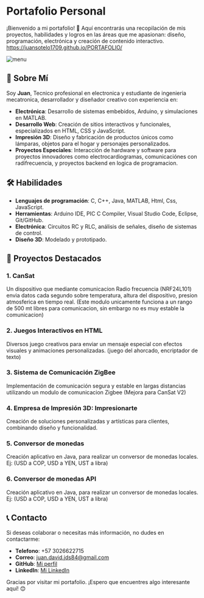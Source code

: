 # Portafolio Personal

¡Bienvenido a mi portafolio! 🌟
Aquí encontrarás una recopilación de mis proyectos, habilidades y logros en las áreas que me apasionan: diseño, programación, electrónica y creación de contenido interactivo.
https://juansotelo1709.github.io/PORTAFOLIO/

![menu](https://github.com/user-attachments/assets/8d958a32-c91a-401b-ae3c-65f11a98ec3e)


## 🚀 Sobre Mí
Soy **Juan**, Tecnico profesional en electronica y estudiante de ingenieria mecatronica, desarrollador y diseñador creativo con experiencia en:  

- **Electrónica**: Desarrollo de sistemas embebidos, Arduino, y simulaciones en MATLAB.  
- **Desarrollo Web**: Creación de sitios interactivos y funcionales, especializados en HTML, CSS y JavaScript.  
- **Impresión 3D**: Diseño y fabricación de productos únicos como lámparas, objetos para el hogar y personajes personalizados.  
- **Proyectos Especiales**: Interacción de hardware y software para proyectos innovadores como electrocardiogramas, comunicaciónes con radifrecuencia, y proyectos backend en logica de programacion.  

## 🛠️ Habilidades
- **Lenguajes de programación**: C, C++, Java, MATLAB, Html, Css, JavaScript.  
- **Herramientas**: Arduino IDE, PIC C Compiler, Visual Studio Code,  Eclipse, Git/GitHub.  
- **Electrónica**: Circuitos RC y RLC, análisis de señales, diseño de sistemas de control.  
- **Diseño 3D**: Modelado y prototipado.  

## 📂 Proyectos Destacados  
### 1. **CanSat**  
Un dispositivo que mediante comunicacion Radio frecuencia (NRF24L101)  envia datos cada segundo sobre temperatura, altura del dispositivo, presion atmosferica en tiempo real. (Este modulo unicamente funciona a un rango de 500 mt libres para comunicacion, sin embargo no es muy estable la comunicacion)

### 2. **Juegos Interactivos en HTML**
Diversos juego creativos para enviar un mensaje especial con efectos visuales y animaciones personalizadas. (juego del ahorcado, encriptador de texto)

### 3. **Sistema de Comunicación ZigBee**
Implementación de comunicación segura y estable en largas distancias utilizando un modulo de comunicacion Zigbee (Mejora para CanSat V2)

### 4. **Empresa de Impresión 3D: Impresionarte**  
Creación de soluciones personalizadas y artísticas para clientes, combinando diseño y funcionalidad.  
### 5. **Conversor de monedas**  
Creación aplicativo en Java, para realizar un conversor de monedas locales.
Ej: (USD a COP, USD a YEN, UST a libra) 
### 6. **Conversor de monedas API** 
Creación aplicativo en Java, para realizar un conversor de monedas locales.
Ej: (USD a COP, USD a YEN, UST a libra) 
## 📞 Contacto  
Si deseas colaborar o necesitas más información, no dudes en contactarme:  
- **Telefono**: +57 3026622715
- **Correo**: [juan.david.jds84@gmail.com](mailto:juan.david.jds84@gmail.com)  
- **GitHub**: [Mi perfil](https://github.com/JUANSOTELO1709)  
- **LinkedIn**: [Mi LinkedIn](https://www.linkedin.com/in/juan-david-sotelo-rozo-4b4a1222b/)

Gracias por visitar mi portafolio. ¡Espero que encuentres algo interesante aquí! 😊  
